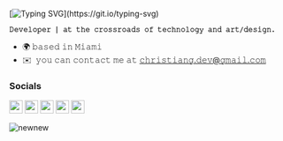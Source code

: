 [![Typing SVG](https://readme-typing-svg.demolab.com?font=Hubot+Sans&weight=700&size=28&duration=6000&pause=1000&color=FFFFFF&width=350&height=38&lines=Hi%2C+zen+here.)](https://git.io/typing-svg)



**`𝙳𝚎𝚟𝚎𝚕𝚘𝚙𝚎𝚛 | 𝚊𝚝 𝚝𝚑𝚎 𝚌𝚛𝚘𝚜𝚜𝚛𝚘𝚊𝚍𝚜 𝚘𝚏 𝚝𝚎𝚌𝚑𝚗𝚘𝚕𝚘𝚐𝚢 𝚊𝚗𝚍 𝚊𝚛𝚝/𝚍𝚎𝚜𝚒𝚐𝚗.`** 

* 🌍 𝚋𝚊𝚜𝚎𝚍 𝚒𝚗 𝙼𝚒𝚊𝚖𝚒
* ✉️  𝚢𝚘𝚞 𝚌𝚊𝚗 𝚌𝚘𝚗𝚝𝚊𝚌𝚝 𝚖𝚎 𝚊𝚝 [𝚌𝚑𝚛𝚒𝚜𝚝𝚒𝚊𝚗𝚐.𝚍𝚎𝚟@𝚐𝚖𝚊𝚒𝚕.𝚌𝚘𝚖](mailto:christiang.dev@gmail.com) 



### Socials 

<p align="left"> <a href="https://www.github.com/zenitzo" target="_blank" rel="noreferrer"><img src="https://raw.githubusercontent.com/danielcranney/readme-generator/main/public/icons/socials/github.svg" width="24" height="24" /></a> <a href="http://www.instagram.com/zenitzo" target="_blank" rel="noreferrer"><img src="https://raw.githubusercontent.com/danielcranney/readme-generator/main/public/icons/socials/instagram.svg" width="24" height="24" /></a> <a href="https://www.linkedin.com/in/chrisgonzalez-dev" target="_blank" rel="noreferrer"><img src="https://raw.githubusercontent.com/danielcranney/readme-generator/main/public/icons/socials/linkedin.svg" width="24" height="24" /></a> <a href="https://www.twitter.com/npmzen" target="_blank" rel="noreferrer"><img src="https://raw.githubusercontent.com/danielcranney/readme-generator/main/public/icons/socials/twitter.svg" width="24" height="24" /></a> <a href="https://www.twitch.tv/zenitzo" target="_blank" rel="noreferrer"><img src="https://raw.githubusercontent.com/danielcranney/readme-generator/main/public/icons/socials/twitch.svg" width="24" height="24" /></a></p>

![newnew](https://github.com/zenitzo/zenitzo/assets/107893812/2c76c15e-294e-44dc-8428-63da1a8f49d1)

